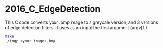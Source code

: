 # 2016_C_EdgeDetection

This C code converts your .bmp image to a greycale version, and 3 versions of edge detection filters. It uses as an input the first argument (argv[1]).

```bash
make
./imgp <your image>.bmp
```
